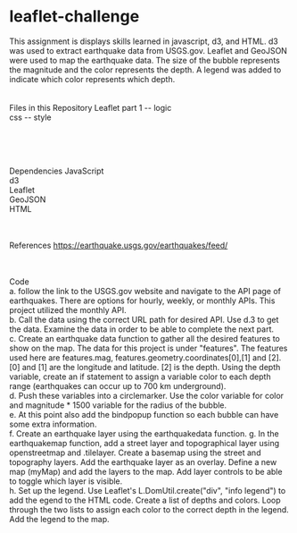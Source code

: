 # leaflet-challenge

This assignment is displays skills learned in javascript, d3, and HTML. d3 was used to extract earthquake data from USGS.gov. Leaflet and GeoJSON were used to map the earthquake data. The size of the bubble represents the magnitude and the color represents the depth. A legend was added to indicate which color represents which depth.
</br>
</br>
</br>
Files in this Repository
Leaflet part 1 -- logic </br>css -- style

</br>
</br>
</br>

Dependencies
JavaScript </br> d3 </br> Leaflet </br> GeoJSON </br> HTML
</br>
</br>
</br>

References
https://earthquake.usgs.gov/earthquakes/feed/
</br>
</br>
</br>

Code
</br>
a. follow the link to the USGS.gov website and navigate to the API page of earthquakes. There are options for hourly, weekly, or monthly APIs. This project utilized the monthly API.</br>
b. Call the data using the correct URL path for desired API. Use d.3 to get the data. Examine the data in order to be able to complete the next part.</br> 
c. Create an earthquake data function to gather all the desired features to show on the map. The data for this project is under "features". The features used here are features.mag, features.geometry.coordinates[0],[1] and [2]. [0] and [1] are the longitude and latitude. [2] is the depth. Using the depth variable, create an if statement to assign a variable color to each depth range (earthquakes can occur up to 700 km underground).</br>
d. Push these variables into a circlemarker. Use the color variable for color and magnitude * 1500 variable for the radius of the bubble.</br>
e. At this point also add the bindpopup function so each bubble can have some extra information.</br>
f. Create an earthquake layer using the earthquakedata function. 
g. In the earthquakemap function, add a street layer and topographical layer using openstreetmap and .tilelayer. Create a basemap using the street and topography layers. Add the earthquake layer as an overlay. Define a new map (myMap) and add the layers to the map. Add layer controls to be able to toggle which layer is visible.</br>
h. Set up the legend. Use Leaflet's L.DomUtil.create("div", "info legend") to add the egend to the HTML code. Create a list of depths and colors. Loop through the two lists to assign each color to the correct depth in the legend. Add the legend to the map.
</br>
</br>
</br>
